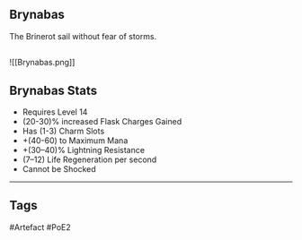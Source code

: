 ## Brynabas
The Brinerot sail without fear of storms.
##
![[Brynabas.png]]
## Brynabas Stats
- Requires Level 14
- (20-30)% increased Flask Charges Gained
- Has (1-3) Charm Slots
- +(40-60) to Maximum Mana
- +(30–40)% Lightning Resistance
- (7–12) Life Regeneration per second
- Cannot be Shocked


---
## Tags
#Artefact
#PoE2
